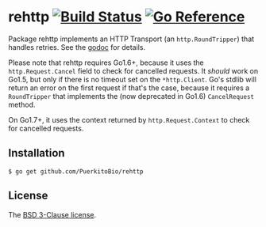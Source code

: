 # rehttp  [![Build Status](https://github.com/PuerkitoBio/rehttp/actions/workflows/test.yml/badge.svg?branch=master)](https://github.com/PuerkitoBio/rehttp/actions) [![Go Reference](https://pkg.go.dev/badge/github.com/PuerkitoBio/rehttp.svg)](https://pkg.go.dev/github.com/PuerkitoBio/rehttp)

Package rehttp implements an HTTP Transport (an `http.RoundTripper`) that handles retries. See the [godoc][] for details.

Please note that rehttp requires Go1.6+, because it uses the `http.Request.Cancel` field to check for cancelled requests. It *should* work on Go1.5, but only if there is no timeout set on the `*http.Client`. Go's stdlib will return an error on the first request if that's the case, because it requires a `RoundTripper` that implements the (now deprecated in Go1.6) `CancelRequest` method.

On Go1.7+, it uses the context returned by `http.Request.Context` to check for cancelled requests.

## Installation

    $ go get github.com/PuerkitoBio/rehttp

## License

The [BSD 3-Clause license][bsd].

[bsd]: http://opensource.org/licenses/BSD-3-Clause
[godoc]: http://godoc.org/github.com/PuerkitoBio/rehttp
